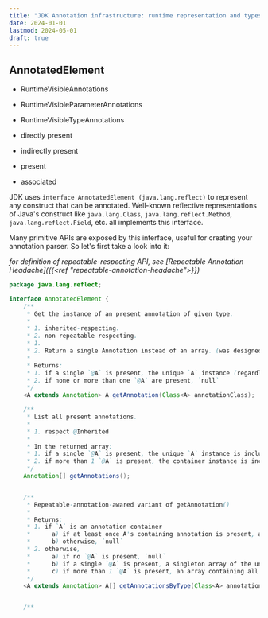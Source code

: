 ```yaml
---
title: "JDK Annotation infrastructure: runtime representation and types"
date: 2024-01-01
lastmod: 2024-05-01
draft: true
---
```



## AnnotatedElement

- RuntimeVisibleAnnotations
- RuntimeVisibleParameterAnnotations
- RuntimeVisibleTypeAnnotations

- directly present
- indirectly present
- present
- associated

JDK uses `interface AnnotatedElement (java.lang.reflect)` to represent any construct that can be annotated.
Well-known reflective representations of Java's construct like `java.lang.Class`, `java.lang.reflect.Method`, `java.lang.reflect.Field`, etc. all implements this interface.

Many primitive APIs are exposed by this interface, useful for creating your annotation parser. So let's first take a look into it:

*for definition of repeatable-respecting API, see [Repeatable Annotation Headache]({{<ref "repeatable-annotation-headache">}})*

```java
package java.lang.reflect;

interface AnnotatedElement {
    /**
     * Get the instance of an present annotation of given type. 
     * 
     * 1. inherited-respecting.
     * 2. non repeatable-respecting.
     * 1. 
     * 2. Return a single Annotation instead of an array. (was designed prior to repeatable annotation was introduced)
     * 
     * Returns:
     * 1. if a single `@A` is present, the unique `A` instance (regardless of whether `A` is `@Repeatable`)
     * 2. if none or more than one `@A` are present, `null`
     */ 
    <A extends Annotation> A getAnnotation(Class<A> annotationClass);

    /**
     * List all present annotations.
     * 
     * 1. respect @Inherited
     * 
     * In the returned array:
     * 1. if a single `@A` is present, the unique `A` instance is included (regardless of whether `A` is `@Repeatable`)
     * 2. if more than 1 `@A` is present, the container instance is included. None of `A` instance is included.
     */
    Annotation[] getAnnotations();


    /**
     * Repeatable-annotation-awared variant of getAnnotation()
     * 
     * Returns:
     * 1. if `A` is an annotation container
     *      a) if at least once A's containing annotation is present, a singleton array of `A`
     *      b) otherwise, `null`
     * 2. otherwise,
     *      a) if no `@A` is present, `null`
     *      b) if a single `@A` is present, a singleton array of the unique `A` instance (regardless of whether `A` is `@Repeatable`)
     *      c) if more than 1 `@A` is present, an array containing all instance of `A`
     */
    <A extends Annotation> A[] getAnnotationsByType(Class<A> annotationClass);


    /**
